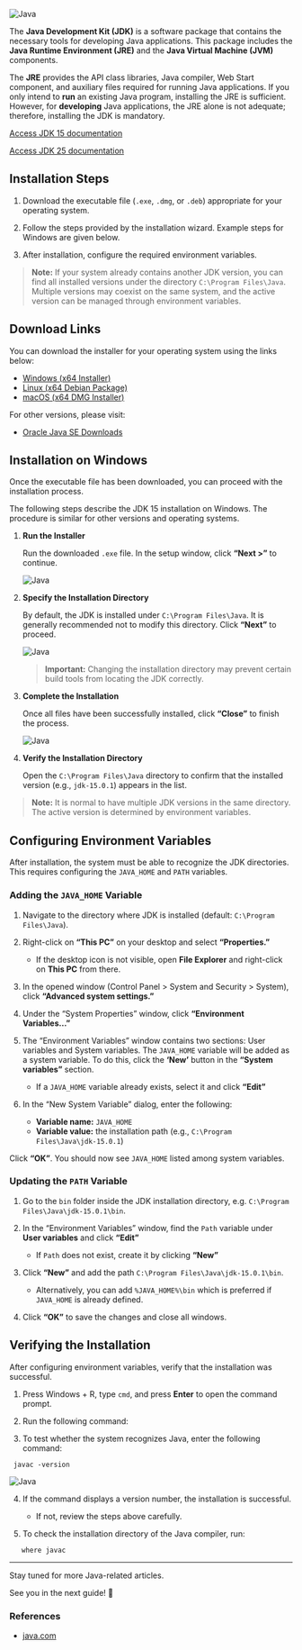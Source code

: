 ![Java](/img/java.png)

The **Java Development Kit (JDK)** is a software package that contains the necessary tools for developing Java applications. This package includes the **Java Runtime Environment (JRE)** and the **Java Virtual Machine (JVM)** components.

The **JRE** provides the API class libraries, Java compiler, Web Start component, and auxiliary files required for running Java applications.
If you only intend to **run** an existing Java program, installing the JRE is sufficient.
However, for **developing** Java applications, the JRE alone is not adequate; therefore, installing the JDK is mandatory.

[Access JDK 15 documentation](https://docs.oracle.com/en/java/javase/15/)

[Access JDK 25 documentation](https://docs.oracle.com/en/java/javase/25/)

## Installation Steps

1. Download the executable file (`.exe`, `.dmg`, or `.deb`) appropriate for your operating system.

2. Follow the steps provided by the installation wizard. Example steps for Windows are given below.

3. After installation, configure the required environment variables.

> **Note:** If your system already contains another JDK version, you can find all installed versions under the directory `C:\Program Files\Java`. Multiple versions may coexist on the same system, and the active version can be managed through environment variables.

## Download Links

You can download the installer for your operating system using the links below:

- [Windows (x64 Installer)](https://www.oracle.com/java/technologies/downloads/?er=221886#jdk25-windows)
- [Linux (x64 Debian Package)](https://www.oracle.com/java/technologies/downloads/?er=221886#jdk25-linux)
- [macOS (x64 DMG Installer)](https://www.oracle.com/java/technologies/downloads/?er=221886#jdk25-mac)

For other versions, please visit:

- [Oracle Java SE Downloads](https://www.oracle.com/java/technologies/javase-downloads.html)

## Installation on Windows

Once the executable file has been downloaded, you can proceed with the installation process.

The following steps describe the JDK 15 installation on Windows. The procedure is similar for other versions and operating systems.

1. **Run the Installer**

   Run the downloaded `.exe` file.
   In the setup window, click **“Next >”** to continue.

   ![Java](/img/jdk-installation/1.png)

2. **Specify the Installation Directory**

   By default, the JDK is installed under `C:\Program Files\Java`.
   It is generally recommended not to modify this directory.
   Click **“Next”** to proceed.

   ![Java](/img/jdk-installation/2.png)

   > **Important:** Changing the installation directory may prevent certain build tools from locating the JDK correctly.

3. **Complete the Installation**

   Once all files have been successfully installed, click **“Close”** to finish the process.

   ![Java](/img/jdk-installation/3.png)

4. **Verify the Installation Directory**

   Open the `C:\Program Files\Java` directory to confirm that the installed version (e.g., `jdk-15.0.1`) appears in the list.

> **Note:** It is normal to have multiple JDK versions in the same directory. The active version is determined by environment variables.

## Configuring Environment Variables

After installation, the system must be able to recognize the JDK directories.
This requires configuring the `JAVA_HOME` and `PATH` variables.

### Adding the `JAVA_HOME` Variable

1. Navigate to the directory where JDK is installed (default: `C:\Program Files\Java`).
2. Right-click on **“This PC”** on your desktop and select **“Properties.”**

   - If the desktop icon is not visible, open **File Explorer** and right-click on **This PC** from there.

3. In the opened window (Control Panel > System and Security > System), click **“Advanced system settings.”**

4. Under the “System Properties” window, click **“Environment Variables…”**

5. The “Environment Variables” window contains two sections: User variables and System variables. The `JAVA_HOME` variable will be added as a system variable. To do this, click the **‘New’** button in the **“System variables”** section.

   - If a `JAVA_HOME` variable already exists, select it and click **“Edit”**

6. In the “New System Variable” dialog, enter the following:

   - **Variable name:** `JAVA_HOME`
   - **Variable value:** the installation path (e.g., `C:\Program Files\Java\jdk-15.0.1`)

Click **“OK”**. You should now see `JAVA_HOME` listed among system variables.

### Updating the `PATH` Variable

1. Go to the `bin` folder inside the JDK installation directory, e.g. `C:\Program Files\Java\jdk-15.0.1\bin`.
2. In the “Environment Variables” window, find the `Path` variable under **User variables** and click **“Edit”**

   - If `Path` does not exist, create it by clicking **“New”**

3. Click **“New”** and add the path `C:\Program Files\Java\jdk-15.0.1\bin`.

   - Alternatively, you can add `%JAVA_HOME%\bin` which is preferred if `JAVA_HOME` is already defined.

4. Click **“OK”** to save the changes and close all windows.

## Verifying the Installation

After configuring environment variables, verify that the installation was successful.

1. Press Windows + R, type `cmd`, and press **Enter** to open the command prompt.

2. Run the following command:

3. To test whether the system recognizes Java, enter the following command:

```
 javac -version
```

![Java](/img/jdk-installation/12.png)

4. If the command displays a version number, the installation is successful.

   - If not, review the steps above carefully.

5. To check the installation directory of the Java compiler, run:

```
   where javac
```

---

Stay tuned for more Java-related articles.

See you in the next guide! 👋

### References

- [java.com](https://www.java.com)
